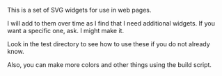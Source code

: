 This is a set of SVG widgets for use in web pages.

I will add to them over time as I find that I need additional widgets. If you want a specific one, ask. I might make it.

Look in the test directory to see how to use these if you do not already know.

Also, you can make more colors and other things using the build script. 

